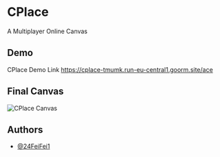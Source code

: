 
# CPlace

A Multiplayer Online Canvas

## Demo


CPlace Demo Link https://cplace-tmumk.run-eu-central1.goorm.site/ace
## Final Canvas

![CPlace Canvas](https://proxy-eu-central1.goorm.io/service/6467b90fb813cdadc6c4e2d5_dkOC4Bph3eQdMaMzyQ7.run-eu-central1.goorm.io/9080/file/load/place.png?path=d29ya3NwYWNlJTJGY3BsYWNlJTJGcGxhY2UlMkZwbGFjZS5wbmc=&docker_id=dkOC4Bph3eQdMaMzyQ7&secure_session_id=XmT2bV1L99oXymY14hqVMn7aSM5wLNm3)



## Authors

- [@24FeiFei1](https://www.github.com/24FeiFei1)





